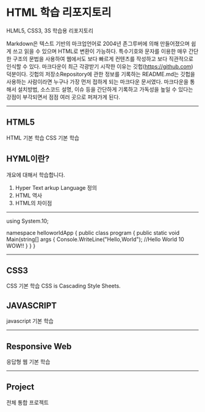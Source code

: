 # HTML  학습 리포지토리
HLML5, CSS3, 3S 학습용 리포지토리

Markdown은 텍스트 기반의 마크업언어로 2004년 존그루버에 의해 만들어졌으며 쉽게 쓰고 읽을 수 있으며 HTML로 변환이 가능하다. 특수기호와 문자를 이용한 매우 간단한 구조의 문법을 사용하여 웹에서도 보다 빠르게 컨텐츠를 작성하고 보다 직관적으로 인식할 수 있다. 마크다운이 최근 각광받기 시작한 이유는 깃헙(https://github.com) 덕분이다. 깃헙의 저장소Repository에 관한 정보를 기록하는 README.md는 깃헙을 사용하는 사람이라면 누구나 가장 먼저 접하게 되는 마크다운 문서였다. 마크다운을 통해서 설치방법, 소스코드 설명, 이슈 등을 간단하게 기록하고 가독성을 높일 수 있다는 강점이 부각되면서 점점 여러 곳으로 퍼져가게 된다.

-------------

## HTML5
HTML 기본 학습
CSS 기본 학습

## HYML이란?
개요에 대해서 학습합니다.
1. Hyper Text arkup Language 정의
2. HTML 역사
3. HTML의 차이점
  
  -----------
  using System.10;
  
  namespace helloworldApp {
    public class program {
      public static void Main(string[] args {
        Console.WriteLine("Hello,World");
        //Hello World 10 WOW!!
       }
      }
     }
  
-------------

## CSS3
CSS 기본 학습
  CSS is Cascading Style Sheets.
  

## JAVASCRIPT
javascript 기본 학습

-------------

## Responsive Web
응답형 웹 기본 학습

-------------

## Project
전체 통합 프로젝트
